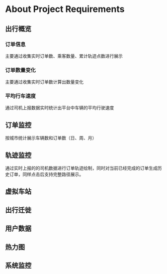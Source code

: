 # About Project Requirements

## 出行概览

### 订单信息

主要通过收集实时订单数、乘客数量、累计轨迹点数进行展示

### 订单数量变化

主要通过收集实时订单数计算出数量变化

### 平均行车速度

通过司机上报数据实时统计出平台中车辆的平均行驶速度

## 订单监控

按城市统计展示车辆数和订单数（日、周、月）

## 轨迹监控

通过实时上报的的司机数据进行订单轨迹绘制，同时对当前已经完成的订单生成历史订单，同样点击后支持完整路径展示。

## 虚拟车站

## 出行迁徙

## 用户数据

## 热力图

## 系统监控
